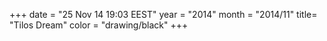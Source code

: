 +++
date = "25 Nov 14 19:03 EEST"
year = "2014"
month = "2014/11"
title= "Tilos Dream"
color = "drawing/black"
+++





